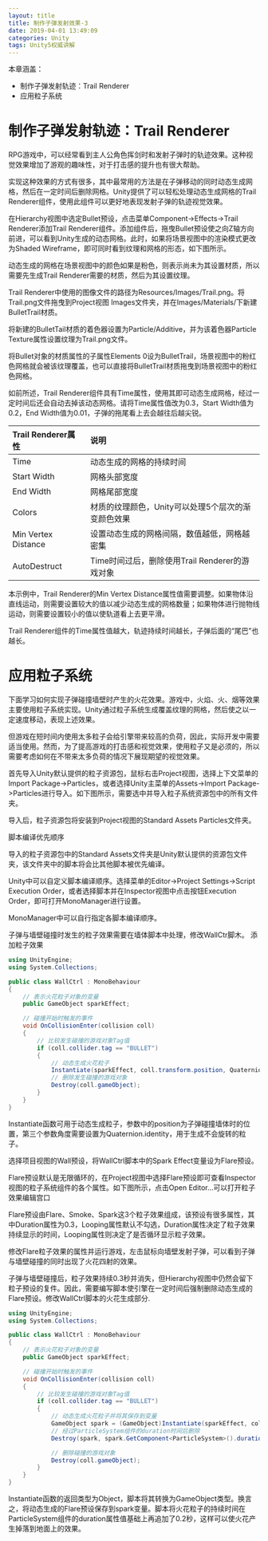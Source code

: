 ```yaml
---
layout: title
title: 制作子弹发射效果-3
date: 2019-04-01 13:49:09
categories: Unity
tags: Unity5权威讲解
---
```

本章涵盖：
* 制作子弹发射轨迹：Trail Renderer
* 应用粒子系统

<!--more-->

# 制作子弹发射轨迹：Trail Renderer

RPG游戏中，可以经常看到主人公角色挥剑时和发射子弹时的轨迹效果。这种视觉效果增加了游观的趣味性，对于打击感的提升也有很大帮助。

实现这种效果的方式有很多，其中最常用的方法是在子弹移动的同时动态生成网格，然后在一定时间后删除网格。Unity提供了可以轻松处理动态生成网格的Trail Renderer组件，使用此组件可以更好地表现发射子弹的轨迹视觉效果。

在Hierarchy视图中选定Bullet预设，点击菜单Component->Effects->Trail Renderer添加Trail Renderer组件。添加组件后，拖曳Bullet预设使之向Z轴方向前进，可以看到Unity生成的动态网格。此时，如果将场景视图中的渲染模式更改为Shaded Wireframe，即可同时看到纹理和网格的形态，如下图所示。

动态生成的网格在场景视图中的颜色如果是粉色，则表示尚未为其设置材质，所以需要先生成Trail Renderer需要的材质，然后为其设置纹理。

Trail Renderer中使用的图像文件的路径为Resources/Images/Trail.png。将Trail.png文件拖曳到Project视图 Images文件夹，并在Images/Materials/下新建BulletTrail材质。

将新建的BulletTail材质的着色器设置为Particle/Additive，并为该着色器Particle Texture属性设置纹理为Trail.png文件。

将Bullet对象的材质属性的子属性Elements 0设为BulletTrail，场景视图中的粉红色网格就会被该纹理覆盖，也可以直接将BulletTrail材质拖曳到场景视图中的粉红色网格。

如前所述，Trail Renderer组件具有Time属性，使用其即可动态生成网格，经过一定时间后还会自动去掉该动态网格。请将Time属性值改为0.3，Start Width值为0.2，End Width值为0.01，子弹的拖尾看上去会越往后越尖锐。

| Trail Renderer属性  | 说明  |
| :------------ | :------------ |
| Time  | 动态生成的网格的持续时间  |
| Start Width  | 网格头部宽度  |
| End Width  | 网格尾部宽度  |
| Colors  | 材质的纹理颜色，Unity可以处理5个层次的渐变颜色效果  |
| Min Vertex Distance  | 设置动态生成的网格间隔，数值越低，网格越密集  |
| AutoDestruct  | Time时间过后，删除使用Trail Renderer的游戏对象  |

本示例中，Trail Renderer的Min Vertex Distance属性值需要调整。如果物体沿直线运动，则需要设置较大的值以减少动态生成的网格数量；如果物体进行抛物线运动，则需要设置较小的值以使轨道看上去更平滑。

Trail Renderer组件的Time属性值越大，轨迹持续时间越长，子弹后面的“尾巴”也越长。

# 应用粒子系统

下面学习如何实现子弹碰撞墙壁时产生的火花效果。游戏中，火焰、火、烟等效果主要使用粒子系统实现。Unity通过粒子系统生成覆盖纹理的网格，然后使之以一定速度移动，表现上述效果。

但游戏在短时间内使用太多粒子会给引擎带来较高的负荷，因此，实际开发中需要适当使用。然而，为了提高游戏的打击感和视觉效果，使用粒子又是必须的，所以需要考虑如何在不带来太多负荷的情况下展现期望的视觉效果。

首先导入Unity默认提供的粒子资源包，鼠标右击Project视图，选择上下文菜单的Import Package->Particles，或者选择Unity主菜单的Assets->Import Package->Particles进行导入。如下图所示，需要选中并导入粒子系统资源包中的所有文件夹。

导入后，粒子资源包将安装到Project视图的Standard Assets Particles文件夹。

脚本编译优先顺序

导入的粒子资源包中的Standard Assets文件夹是Unity默认提供的资源包文件夹，该文件夹中的脚本将会比其他脚本被优先编译。

Unity中可以自定义脚本编译顺序。选择菜单的Editor->Project Settings->Script Execution Order，或者选择脚本并在Inspector视图中点击按钮Execution Order，即可打开MonoManager进行设置。

MonoManager中可以自行指定各脚本编译顺序。

子弹与墙壁碰撞时发生的粒子效果需要在墙体脚本中处理，修改WallCtr脚木。
添加粒子效果
```cs
using UnityEngine;
using System.Collections;

public class WallCtrl : MonoBehaviour
{
    // 表示火花粒子对象的变量
    public GameObject sparkEffect;

    // 碰撞开始时触发的事件
    void OnCollisionEnter(collision coll)
    {
        // 比较发生碰撞的游戏对象Tag值
        if (coll.collider.tag == "BULLET")
        {
            // 动态生成火花粒子
            Instantiate(sparkEffect, coll.transform.position, Quaternion.identity);
            // 删除发生碰撞的游戏对象
            Destroy(coll.gameObject);
        }    
    }
}
```
Instantiate函数可用于动态生成粒子，参数中的position为子弹碰撞墙体时的位置，第三个参数角度需要设置为Quaternion.identity，用于生成不会旋转的粒子。

选择项目视图的Wall预设，将WallCtrl脚本中的Spark Effect变量设为Flare预设。

Flare预设默认是无限循环的，在Project视图中选择Flare预设即可查看Inspector视图的粒子系统组件的各个属性。如下图所示，点击Open Editor...可以打开粒子效果编辑宫口

Flare预设由Flare、Smoke、Spark这3个粒子效果组成，该预设有很多属性，其中Duration属性为0.3，Looping属性默认不勾选，Duration属性决定了粒子效果持续显示的时间，Looping属性则决定了是否循环显示粒子效果。

修改Flare粒子效果的属性并运行游戏，左击鼠标向墙壁发射子弹，可以看到子弹与墙壁碰撞的同时出现了火花四射的效果。

子弹与墙壁碰撞后，粒子效果持续0.3秒并消失，但Hierarchy视图中仍然会留下粒子预设的复件。因此，需要编写脚本使引擎在一定时间后强制删除动态生成的Flare预设。修改WallCtrl脚本的火花生成部分.
```cs
using UnityEngine;
using System.Collections;

public class WallCtrl : MonoBehaviour
{
    // 表示火花粒子对象的变量
    public GameObject sparkEffect;

    // 碰撞开始时触发的事件
    void OnCollisionEnter(collision coll)
    {
        // 比较发生碰撞的游戏对象Tag值
        if (coll.collider.tag == "BULLET")
        {
            // 动态生成火花粒子并将其保存到变量
            GameObject spark = (GameObject)Instantiate(sparkEffect, coll.transform.position, Quaternion.identity);
            // 经过ParticleSystem组件的duration时间后删除
            Destroy(spark, spark.GetComponent<ParticleSystem>().duration + 0.2f);

            // 删除碰撞的游戏对象
            Destroy(coll.gameObject);
        }    
    }
}
```
Instantiate函数的返回类型为Object，脚本将其转换为GameObject类型。换言之，将动态生成的Flare预设保存到spark变量。脚本将火花粒子的持续时间在ParticleSystem组件的duration属性值基础上再追加了0.2秒，这样可以使火花产生掉落到地面上的效果。